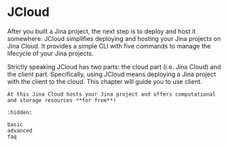 # JCloud

After you built a Jina project, the next step is to deploy and host it somewhere. JCloud simplifies deploying and hosting your Jina projects on Jina Cloud. It provides a simple CLI with five commands to manage the lifecycle of your Jina projects.

Strictly speaking JCloud has two parts: the cloud part (i.e. Jina Cloud) and the client part. Specifically, using JCloud means deploying a Jina project with the client to the cloud. This chapter will guide you to use client.

```{tip}
At this Jina Cloud hosts your Jina project and offers computational and storage resources **for free**!
```

```{toctree}
:hidden:

basic
advanced
faq
```


